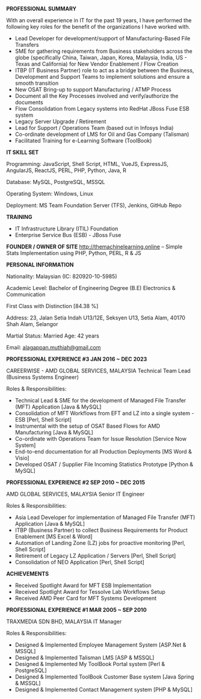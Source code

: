 **PROFESSIONAL SUMMARY**

With an overall experience in IT for the past 19 years, I have performed the following key roles for
the benefit of the organizations I have worked with.
* Lead Developer for development/support of Manufacturing-Based File Transfers
* SME for gathering requirements from Business stakeholders across the globe
(specifically China, Taiwan, Japan, Korea, Malaysia, India, US - Texas and California) for New Vendor
Enablement / Flow Creation
* ITBP (IT Business Partner) role to act as a bridge between the Business, Development and Support
Teams to implement solutions and ensure a smooth transition
* New OSAT Bring-up to support Manufacturing / ATMP Process
* Document all the Key Processes involved and verify/authorize the documents
* Flow Consolidation from Legacy systems into RedHat JBoss Fuse ESB system
* Legacy Server Upgrade / Retirement
* Lead for Support / Operations Team (based out in Infosys India)
* Co-ordinate development of LMS for Oil and Gas Company (Talisman)
* Facilitated Training for e-Learning Software (ToolBook)


**IT SKILL SET**

Programming: JavaScript, Shell Script, HTML, VueJS, ExpressJS, AngularJS, ReactJS,
PERL, PHP, Python, Java, R

Database: MySQL, PostgreSQL, MSSQL

Operating System: Windows, Linux

Deployment: MS Team Foundation Server (TFS), Jenkins, GitHub Repo


**TRAINING**
* IT Infrastructure Library (ITIL) Foundation
* Enterprise Service Bus (ESB) - JBoss Fuse

**FOUNDER / OWNER OF SITE**
http://themachinelearning.online – Simple Stats Implementation using PHP, Python, PERL, R & JS

**PERSONAL INFORMATION**

Nationality: Malaysian (IC: 820920-10-5985)

Academic Level: Bachelor of Engineering Degree (B.E) Electronics & Communication

First Class with Distinction [84.38 %]

Address: 23, Jalan Setia Indah U13/12E, Seksyen U13, Setia Alam, 40170 Shah Alam, Selangor

Martial Status: Married Age: 42 years

Email: alagappan.muthiah@gmail.com


**PROFESSIONAL EXPERIENCE #3 JAN 2016 ~ DEC 2023**

CAREERWISE - AMD GLOBAL SERVICES, MALAYSIA Technical Team Lead (Business Systems Engineer)

Roles & Responsibilities:
* Technical Lead & SME for the development of Managed File Transfer (MFT) Application [Java & MySQL]
* Consolidation of MFT Workflows from EFT and LZ into a single system - ESB [Perl, Shell Script]
* Instrumental with the setup of OSAT Based Flows for AMD Manufacturing [Java & MySQL]
* Co-ordinate with Operations Team for Issue Resolution [Service Now System]
* End-to-end documentation for all Production Deployments [MS Word & Visio]
* Developed OSAT / Supplier File Incoming Statistics Prototype [Python & MySQL]

**PROFESSIONAL EXPERIENCE #2 SEP 2010 ~ DEC 2015**

AMD GLOBAL SERVICES, MALAYSIA Senior IT Engineer

Roles & Responsibilities:
* Asia Lead Developer for implementation of Managed File Transfer (MFT) Application [Java & MySQL]
* ITBP (Business Partner) to collect Business Requirements for Product Enablement [MS Excel & Word]
* Automation of Landing Zone (LZ) jobs for proactive monitoring [Perl, Shell Script]
* Retirement of Legacy LZ Application / Servers [Perl, Shell Script]
* Consolidation of NEO Application [Perl, Shell Script]

**ACHIEVEMENTS**
* Received Spotlight Award for MFT ESB Implementation
* Received Spotlight Award for Tessolve Lab Workflows Setup
* Received AMD Peer Card for MFT Systems Development

**PROFESSIONAL EXPERIENCE #1 MAR 2005 ~ SEP 2010**

TRAXMEDIA SDN BHD, MALAYSIA IT Manager

Roles & Responsibilities:
* Designed & Implemented Employee Management System [ASP.Net & MSSQL]
* Designed & Implemented Talisman LMS [ASP & MSSQL]
* Designed & Implemented My ToolBook Portal system [Perl & PostgreSQL]
* Designed & Implemented ToolBook Customer Base system [Java Spring & MSSQL]
* Designed & Implemented Contact Management system [PHP & MySQL]

